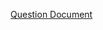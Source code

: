 <a href="https://github.com/OG-Matcha/NCU-MIS-Java/blob/4fbf5cab7ab377c2bb21536d2805f6b4de1c901d/Questions_Pic/HW4_111403538.pdf" style="width:50%">Question Document</a>